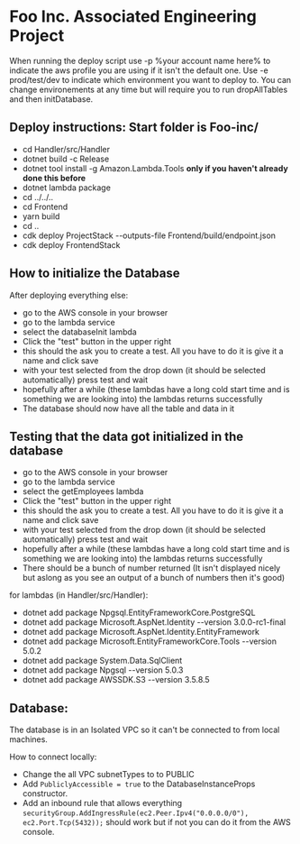 # Foo Inc. Associated Engineering Project

When running the deploy script use -p %your account name here% to indicate the aws profile you are using if it isn't the default one. Use -e prod/test/dev to indicate which environment you want to deploy to. You can change environements at any time but will require you to run dropAllTables and then initDatabase.

## Deploy instructions: Start folder is **Foo-inc/**
* cd Handler/src/Handler
* dotnet build -c Release
* dotnet tool install -g Amazon.Lambda.Tools  **only if you haven't already done this before**
* dotnet lambda package
* cd ../../..
* cd Frontend
* yarn build
* cd ..
* cdk deploy ProjectStack --outputs-file Frontend/build/endpoint.json
* cdk deploy FrontendStack

## How to initialize the Database
After deploying everything else:
* go to the AWS console in your browser
* go to the lambda service
* select the databaseInit lambda
* Click the "test" button in the upper right
* this should the ask you to create a test. All you have to do it is give it a name and click save
* with your test selected from the drop down (it should be selected automatically) press test and wait
* hopefully after a while (these lambdas have a long cold start time and is something we are looking into) the lambdas returns successfully
* The database should now have all the table and data in it

## Testing that the data got initialized in the database
* go to the AWS console in your browser
* go to the lambda service
* select the getEmployees lambda
* Click the "test" button in the upper right
* this should the ask you to create a test. All you have to do it is give it a name and click save
* with your test selected from the drop down (it should be selected automatically) press test and wait
* hopefully after a while (these lambdas have a long cold start time and is something we are looking into) the lambdas returns successfully
* There should be a bunch of number returned (It isn't displayed nicely but aslong as you see an output of a bunch of numbers then it's good)


for lambdas (in Handler/src/Handler):
* dotnet add package Npgsql.EntityFrameworkCore.PostgreSQL
* dotnet add package Microsoft.AspNet.Identity --version 3.0.0-rc1-final
* dotnet add package Microsoft.AspNet.Identity.EntityFramework
* dotnet add package Microsoft.EntityFrameworkCore.Tools --version 5.0.2
* dotnet add package System.Data.SqlClient
* dotnet add package Npgsql --version 5.0.3
* dotnet add package AWSSDK.S3 --version 3.5.8.5


## Database:
The database is in an Isolated VPC so it can't be connected to from local machines. 

How to connect locally:
* Change the all VPC subnetTypes to to PUBLIC
* Add `PubliclyAccessible = true` to the DatabaseInstanceProps constructor.
* Add an inbound rule that allows everything `securityGroup.AddIngressRule(ec2.Peer.Ipv4("0.0.0.0/0"), ec2.Port.Tcp(5432));` should work but if not you can do it from the AWS console.

